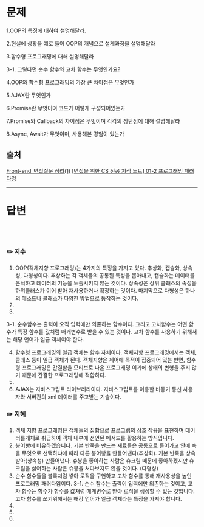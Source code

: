 
# 문제
1.OOP의 특징에 대하여 설명해달라.

2.현실에 상황을 예로 들어 OOP의 개념으로 설계과정을 설명해달라

3.함수형 프로그래밍에 대해 설명해달라

3-1. 그렇다면 순수 함수와 고차 함수는 무엇인가요?

4.OOP와 함수형 프로그래밍의 가장 큰 차이점은 무엇인가

5.AJAX란 무엇인가

6.Promise란 무엇이며 코드가 어떻게 구성되어있는가

7.Promise와 Callback의 차이점은 무엇이며 각각의 장단점에 대해 설명해달라

8.Async, Await가 무엇이며, 사용해본 경험이 있는가

## 출처
[Front-end_면접질문 정리(1)](https://proglish.tistory.com/137)
[[면접을 위한 CS 전공 지식 노트] 01-2 프로그래밍 패러다임](https://velog.io/@blcklamb/%EB%A9%B4%EC%A0%91%EC%9D%84-%EC%9C%84%ED%95%9C-CS-%EC%A0%84%EA%B3%B5-%EC%A7%80%EC%8B%9D-%EB%85%B8%ED%8A%B8-01-2-%ED%94%84%EB%A1%9C%EA%B7%B8%EB%9E%98%EB%B0%8D-%ED%8C%A8%EB%9F%AC%EB%8B%A4%EC%9E%84)


---

# 답변
<br><br>
### ✏️ 지수
1.	OOP(객체지향 프로그래밍)는 4가지의 특징을 가지고 있다. 추상화, 캡슐화, 상속성, 다형성이다. 추상화는 각 객체들의 공통된 특성을 뽑아내고, 캡슐화는 데이터를 은닉하고 데이터의 기능을 노출시키지 않는 것이다. 상속성은 상위 클래스의 속성을 하위클래스가 이어 받아 재사용하거나 확장하는 것이다. 마지막으로 다형성은 하나의 메소드나 클래스가 다양한 방법으로 동작하는 것이다.
2.	  
3.	
3-1.	순수함수는 출력이 오직 입력에만 의존하는 함수이다. 그리고 고차함수는 어떤 함수가 특정 함수를 값처럼 매개변수로 받을 수 있는 것이다. 고차 함수를 사용하기 위해서는 해당 언어가 일급 객체여야 한다.
  	
4.	함수형 프로그래밍의 일급 객체는 함수 자체이다. 객체지향 프로그래밍에서는 객체, 클래스 등이 일급 객체가 된다. 객체지향은 제어에 목적이 집중되어 있는 반면, 함수형 프로그래밍은 간결함을 모티브로 나온 프로그래밍 이기에 상태의 변형을 주지 않기 때문에 간결한 프로그래밍에 적합하다.
5.	
6.	AJAX는 자바스크립트 라이브러리이다. 자바스크립트를 이용한 비동기 통신 사용자와 서버간의 xml 데이터를 주고받는 기술이다. 


### ✏️ 지혜
1.	객체 지향 프로그래밍은 객체들의 집합으로 프로그램의 상호 작용을 표현하며 데이터를개체로 취급하여 객체 내부에 선언된 메서드를 활용하는 방식입니다.
2.	붕어빵에 비유하겠습니다. 기본 반죽을 만드는 재료들은 공통으로 들어가고 안에 속을 무엇으로 선택하냐에 따라 다른 붕어빵을 만들어낸다(추상화). 기본 반죽을 상속받아(상속성) 만들어낸다. 슈붕을 좋아하는 사람은 슈크림 때문에 좋아하겠지만 슈크림을 싫어하는 사람은 슈붕을 처다보지도 않을 것이다. (다형성)
3.	순수 함수들을 블록처럼 쌓아 로직을 구현하고 고차 함수를 통해 재사용성을 높인 프로그래밍 패러다임이다.
3-1. 순수 함수는 출력이 입력에만 의존하는 것이고, 고차 함수는 함수가 함수를 값처럼 매개변수로 받아 로직을 생성할 수 있는 것입니다. 고차 함수를 쓰기위해서는 해강 언어가 일급 객체라는 특징을 가져야 합니다.
4.
5.
6.

